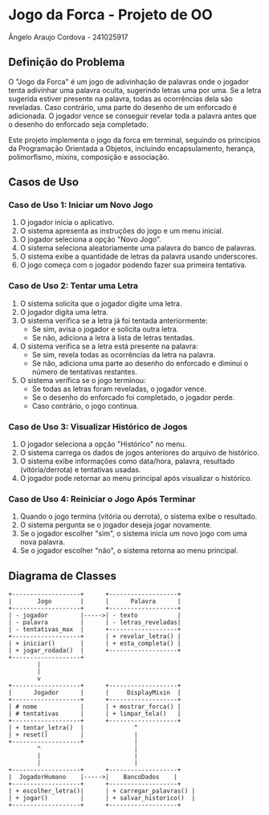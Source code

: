 # Jogo da Forca - Projeto de OO
Ângelo Araujo Cordova - 241025917

## Definição do Problema

O "Jogo da Forca" é um jogo de adivinhação de palavras onde o jogador tenta adivinhar uma palavra oculta, sugerindo letras uma por uma. Se a letra sugerida estiver presente na palavra, todas as ocorrências dela são reveladas. Caso contrário, uma parte do desenho de um enforcado é adicionada. O jogador vence se conseguir revelar toda a palavra antes que o desenho do enforcado seja completado.

Este projeto implementa o jogo da forca em terminal, seguindo os princípios da Programação Orientada a Objetos, incluindo encapsulamento, herança, polimorfismo, mixins, composição e associação.

## Casos de Uso

### Caso de Uso 1: Iniciar um Novo Jogo
1. O jogador inicia o aplicativo.
2. O sistema apresenta as instruções do jogo e um menu inicial.
3. O jogador seleciona a opção "Novo Jogo".
4. O sistema seleciona aleatoriamente uma palavra do banco de palavras.
5. O sistema exibe a quantidade de letras da palavra usando underscores.
6. O jogo começa com o jogador podendo fazer sua primeira tentativa.

### Caso de Uso 2: Tentar uma Letra
1. O sistema solicita que o jogador digite uma letra.
2. O jogador digita uma letra.
3. O sistema verifica se a letra já foi tentada anteriormente:
   - Se sim, avisa o jogador e solicita outra letra.
   - Se não, adiciona a letra à lista de letras tentadas.
4. O sistema verifica se a letra está presente na palavra:
   - Se sim, revela todas as ocorrências da letra na palavra.
   - Se não, adiciona uma parte ao desenho do enforcado e diminui o número de tentativas restantes.
5. O sistema verifica se o jogo terminou:
   - Se todas as letras foram reveladas, o jogador vence.
   - Se o desenho do enforcado foi completado, o jogador perde.
   - Caso contrário, o jogo continua.

### Caso de Uso 3: Visualizar Histórico de Jogos
1. O jogador seleciona a opção "Histórico" no menu.
2. O sistema carrega os dados de jogos anteriores do arquivo de histórico.
3. O sistema exibe informações como data/hora, palavra, resultado (vitória/derrota) e tentativas usadas.
4. O jogador pode retornar ao menu principal após visualizar o histórico.

### Caso de Uso 4: Reiniciar o Jogo Após Terminar
1. Quando o jogo termina (vitória ou derrota), o sistema exibe o resultado.
2. O sistema pergunta se o jogador deseja jogar novamente.
3. Se o jogador escolher "sim", o sistema inicia um novo jogo com uma nova palavra.
4. Se o jogador escolher "não", o sistema retorna ao menu principal.

## Diagrama de Classes

```
+-------------------+      +-------------------+
|       Jogo        |      |      Palavra      |
+-------------------+      +-------------------+
| - jogador         |----->| - texto           |
| - palavra         |      | - letras_reveladas|
| - tentativas_max  |      +-------------------+
+-------------------+      | + revelar_letra() |
| + iniciar()       |      | + esta_completa() |
| + jogar_rodada()  |      +-------------------+
+-------------------+
        |
        |
        v
+-------------------+      +-------------------+
|      Jogador      |      |     DisplayMixin  |
+-------------------+      +-------------------+
| # nome            |      | + mostrar_forca() |
| # tentativas      |      | + limpar_tela()   |
+-------------------+      +-------------------+
| + tentar_letra()  |              ^
| + reset()         |              |
+-------------------+              |
        ^                          |
        |                          |
        |                          |
+-------------------+      +-------------------+
|  JogadorHumano    |----->|    BancoDados    |
+-------------------+      +-------------------+
| + escolher_letra()|      | + carregar_palavras() |
| + jogar()         |      | + salvar_historico()  |
+-------------------+      +-------------------+
```
